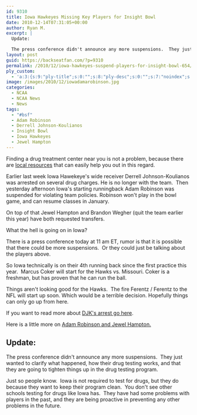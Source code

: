 ```yaml
---
id: 9310
title: Iowa Hawkeyes Missing Key Players for Insight Bowl
date: 2010-12-14T07:31:05+00:00
author: Ryan M.
excerpt: |
  Update:

  The press conference didn't announce any more suspensions.  They just wanted to clarify what happened, how their drug testing works, and that they are going to tighten things up in the drug testing program.
layout: post
guid: https://backseatfan.com/?p=9310
permalink: /2010/12/iowa-hawkeyes-suspend-players-for-insight-bowl-654/
ply_custom:
  - 'a:3:{s:9:"ply-title";s:0:"";s:8:"ply-desc";s:0:"";s:7:"noindex";s:0:"";}'
image: /images/2010/12/iowadamarobinson.jpg
categories:
  - NCAA
  - NCAA News
  - News
tags:
  - "#bsf"
  - Adam Robinson
  - Derrell Johnson-Koulianos
  - Insight Bowl
  - Iowa Hawkeyes
  - Jewel Hampton
---
```


<div class="entry">
  <p>
    Finding a drug treatment center near you is not a problem, because there are <a href="http://www.projectknow.com/research/addiction-treatment/">local resources</a> that can easily help you out in this regard.
  </p>

  <p>
    Earlier last week Iowa Hawekeye's wide receiver Derrell Johnson-Koulianos was arrested on several drug charges. He is no longer with the team.  Then yesterday afternoon Iowa's starting runningback Adam Robinson was suspended for violating team policies. Robinson won't play in the bowl game, and can resume classes in January.
  </p>

  <p>
    On top of that Jewel Hampton and Brandon Wegher (quit the team earlier this year) have both requested transfers.
  </p>

  <p>
    What the hell is going on in Iowa?
  </p>

  <p>
    There is a press conference today at 11 am ET, rumor is that it is possible that there could be more suspensions.  Or they could just be talking about the players above.
  </p>

  <p>
    So Iowa technically is on their 4th running back since the first practice this year.  Marcus Coker will start for the Hawks vs. Missouri. Coker is a freshman, but has proven that he can run the ball.
  </p>

  <p>
    Things aren't looking good for the Hawks.  The fire Ferentz / Ferentz to the NFL will start up soon. Which would be a terrible decision. Hopefully things can only go up from here.
  </p>

  <p>
    If you want to read more about <a href="http://thegazette.com/2010/12/08/johnson-koulianos-arrested-for-drug-possession/">DJK's arrest go here</a>.
  </p>

  <p>
    Here is a little more on <a href="http://espn.go.com/blog/BigTen/post/_/id/21086/bad-news-continues-for-hawkeyes">Adam Robinson and Jewel Hampton.</a>
  </p>

  <h2>
    Update:
  </h2>

  <p>
    The press conference didn't announce any more suspensions.  They just wanted to clarify what happened, how their drug testing works, and that they are going to tighten things up in the drug testing program.
  </p>

  <p>
    Just so people know.  Iowa is not required to test for drugs, but they do because they want to keep their program clean.  You don't see other schools testing for drugs like Iowa has.  They have had some problems with players in the past, and they are being proactive in preventing any other problems in the future.
  </p>
</div>
